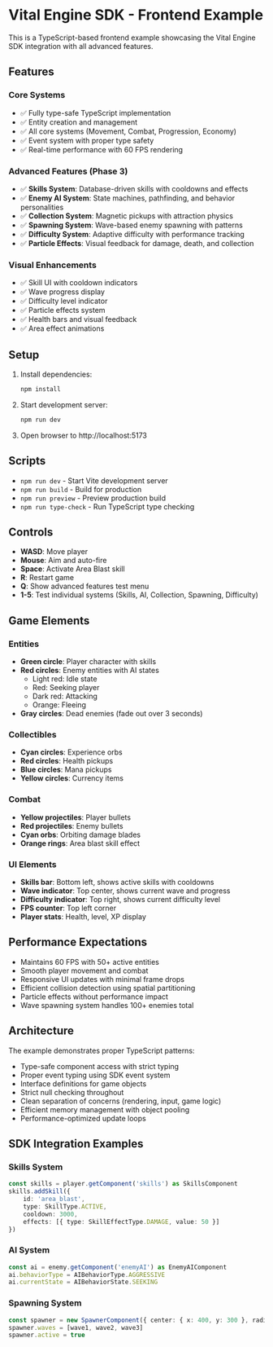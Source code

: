 # Vital Engine SDK - Frontend Example

This is a TypeScript-based frontend example showcasing the Vital Engine SDK integration with all advanced features.

## Features

### Core Systems
- ✅ Fully type-safe TypeScript implementation
- ✅ Entity creation and management
- ✅ All core systems (Movement, Combat, Progression, Economy)
- ✅ Event system with proper type safety
- ✅ Real-time performance with 60 FPS rendering

### Advanced Features (Phase 3)
- ✅ **Skills System**: Database-driven skills with cooldowns and effects
- ✅ **Enemy AI System**: State machines, pathfinding, and behavior personalities
- ✅ **Collection System**: Magnetic pickups with attraction physics
- ✅ **Spawning System**: Wave-based enemy spawning with patterns
- ✅ **Difficulty System**: Adaptive difficulty with performance tracking
- ✅ **Particle Effects**: Visual feedback for damage, death, and collection

### Visual Enhancements
- ✅ Skill UI with cooldown indicators
- ✅ Wave progress display
- ✅ Difficulty level indicator
- ✅ Particle effects system
- ✅ Health bars and visual feedback
- ✅ Area effect animations

## Setup

1. Install dependencies:
   ```bash
   npm install
   ```

2. Start development server:
   ```bash
   npm run dev
   ```

3. Open browser to http://localhost:5173

## Scripts

- `npm run dev` - Start Vite development server
- `npm run build` - Build for production
- `npm run preview` - Preview production build
- `npm run type-check` - Run TypeScript type checking

## Controls

- **WASD**: Move player
- **Mouse**: Aim and auto-fire
- **Space**: Activate Area Blast skill
- **R**: Restart game
- **Q**: Show advanced features test menu
- **1-5**: Test individual systems (Skills, AI, Collection, Spawning, Difficulty)

## Game Elements

### Entities
- **Green circle**: Player character with skills
- **Red circles**: Enemy entities with AI states
  - Light red: Idle state
  - Red: Seeking player
  - Dark red: Attacking
  - Orange: Fleeing
- **Gray circles**: Dead enemies (fade out over 3 seconds)

### Collectibles
- **Cyan circles**: Experience orbs
- **Red circles**: Health pickups
- **Blue circles**: Mana pickups
- **Yellow circles**: Currency items

### Combat
- **Yellow projectiles**: Player bullets
- **Red projectiles**: Enemy bullets
- **Cyan orbs**: Orbiting damage blades
- **Orange rings**: Area blast skill effect

### UI Elements
- **Skills bar**: Bottom left, shows active skills with cooldowns
- **Wave indicator**: Top center, shows current wave and progress
- **Difficulty indicator**: Top right, shows current difficulty level
- **FPS counter**: Top left corner
- **Player stats**: Health, level, XP display

## Performance Expectations

- Maintains 60 FPS with 50+ active entities
- Smooth player movement and combat
- Responsive UI updates with minimal frame drops
- Efficient collision detection using spatial partitioning
- Particle effects without performance impact
- Wave spawning system handles 100+ enemies total

## Architecture

The example demonstrates proper TypeScript patterns:
- Type-safe component access with strict typing
- Proper event typing using SDK event system
- Interface definitions for game objects
- Strict null checking throughout
- Clean separation of concerns (rendering, input, game logic)
- Efficient memory management with object pooling
- Performance-optimized update loops

## SDK Integration Examples

### Skills System
```typescript
const skills = player.getComponent('skills') as SkillsComponent
skills.addSkill({
    id: 'area_blast',
    type: SkillType.ACTIVE,
    cooldown: 3000,
    effects: [{ type: SkillEffectType.DAMAGE, value: 50 }]
})
```

### AI System
```typescript
const ai = enemy.getComponent('enemyAI') as EnemyAIComponent
ai.behaviorType = AIBehaviorType.AGGRESSIVE
ai.currentState = AIBehaviorState.SEEKING
```

### Spawning System
```typescript
const spawner = new SpawnerComponent({ center: { x: 400, y: 300 }, radius: 300 })
spawner.waves = [wave1, wave2, wave3]
spawner.active = true
```